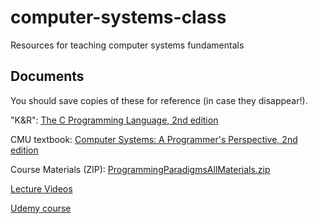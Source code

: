 # computer-systems-class
Resources for teaching computer systems fundamentals

## Documents

You should save copies of these for reference (in case they disappear!).

"K&R": [The C Programming Language, 2nd edition](http://www.cs.otago.ac.nz/cosc440/readings/C-Programming-Ebook.pdf)

CMU textbook: [Computer Systems: A Programmer's Perspective, 2nd edition](https://github.com/shihyu/CSAPP2e/raw/master/Computer%20Systems%20-%20A%20Programmer's%20Perspective%20(2nd).pdf)

Course Materials (ZIP): [ProgrammingParadigmsAllMaterials.zip](https://drive.google.com/file/d/0B72QyVq_2E7_V25WODRQdDBRVDA/view?usp=sharing)

[Lecture Videos](https://www.youtube.com/watch?v=Ps8jOj7diA0)

[Udemy course](https://www.udemy.com/cs-107-programming-paradigms/)
